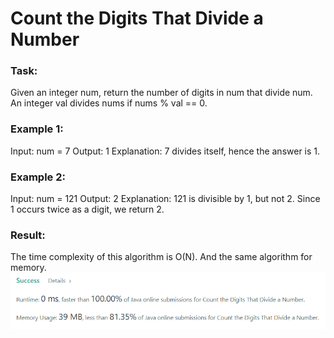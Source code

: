 # Count the Digits That Divide a Number

### Task:

Given an integer num, return the number of digits in num that divide num.
An integer val divides nums if nums % val == 0.

### Example 1:

Input: num = 7
Output: 1
Explanation: 7 divides itself, hence the answer is 1.

### Example 2:

Input: num = 121
Output: 2
Explanation: 121 is divisible by 1, but not 2. Since 1 occurs twice as a digit, we return 2.

### Result: 

The time complexity of this algorithm is O(N). And the same algorithm for memory.
![img.png](img.png)
